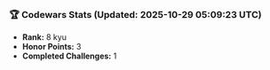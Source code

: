 ### 🏆 Codewars Stats (Updated: 2025-10-29 05:09:23 UTC)

- **Rank:** 8 kyu
- **Honor Points:** 3
- **Completed Challenges:** 1

